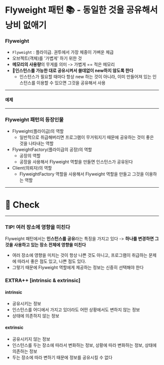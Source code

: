 # Flyweight 패턴 📚 - 동일한 것을 공유해서 낭비 없애기

### Flyweight
- `Flyweight` : 플라이급. 권투에서 가장 체중이 가벼운 체급
- 오브젝트(객체)를 '가볍게' 하기 위한 것
- **메모리의 사용량**의 무게를 의미 -> 가볍게 == 적은 메모리
- 🔅**인스턴스를 가능한 대로 공유시켜서 쓸데없이 new하지 않도록 한다**
  - 인스턴스가 필요할 때마다 항상 new 하는 것이 아니라, 이미 만들어져 있는 인스턴스를 이용할 수 있으면 그것을 공유해서 사용

---
#### 예제



--- 
### Flyweight 패턴의 등장인물
- Flyweight(플라이급)의 역할
  - 일반적으로 취급해버리면 프로그램이 무거워지기 때문에 공유하는 것이 좋은 것을 나타내는 역할
- FlyweightFactory(플라이급의 공장)의 역할
  - 공장의 역할
  - 공장을 사용해서 Flyweight 역할을 만들면 인스턴스가 공유된다
- Client(의뢰자)의 역할
  - FlyweightFactory 역할을 사용해서 Flyweight 역할을 만들고 그것을 이용하는 역할

---
# 📌 Check

---

### TIP! 여러 장소에 영향을 미친다
Flyweight 패턴에서는 **인스턴스를 공유**라는 특징을 가지고 있다
-> **하나를 변경하면 그것을 사용하고 있는 장소 전체에 영향을 미친다**
- 여러 장소에 영향을 미치는 것이 항상 나쁜 것도 아니고, 프로그램이 취급하는 문제에 따라서 좋은 점도 있고, 나쁜 점도 있다.
- 그렇기 때문에 Flyweight 역할에게 제공하는 정보는 신중히 선택해야 한다

### EXTRA++ [intrinsic & extrinsic]
#### intrinsic
- 공유시키는 정보
- 인스턴스를 어디에서 가지고 있더라도 어떤 상황에서도 변하지 않는 정보
- 상태에 의존하지 않는 정보
#### extrinsic
- 공유시키지 않는 정보
- 인스턴스를 두는 장소에 따라서 변화하는 정보, 상황에 따라 변화하는 정보, 상태에 의존하는 정보
- 두는 장소에 따라 변하기 때문에 정보를 공유시킬 수 없다
